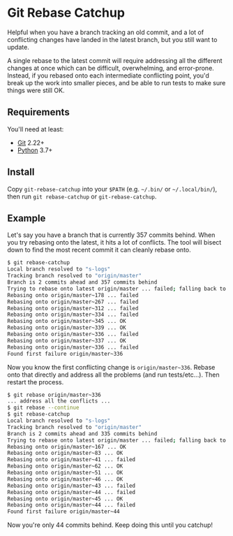 # Git Rebase Catchup

Helpful when you have a branch tracking an old commit, and a lot of conflicting
changes have landed in the latest branch, but you still want to update.

A single rebase to the latest commit will require addressing all the different
changes at once which can be difficult, overwhelming, and error-prone.  Instead,
if you rebased onto each intermediate conflicting point, you'd break up the work
into smaller pieces, and be able to run tests to make sure things were still OK.

## Requirements

You'll need at least:
* [Git](https://git-scm.com/) 2.22+
* [Python](https://python.org/) 3.7+

## Install

Copy `git-rebase-catchup` into your `$PATH` (e.g. `~/.bin/` or `~/.local/bin/`),
then run `git rebase-catchup` or `git-rebase-catchup`.

## Example

Let's say you have a branch that is currently 357 commits behind.  When you try
rebasing onto the latest, it hits a lot of conflicts.  The tool will bisect down
to find the most recent commit it can cleanly rebase onto.

```sh
$ git rebase-catchup
Local branch resolved to "s-logs"
Tracking branch resolved to "origin/master"
Branch is 2 commits ahead and 357 commits behind
Trying to rebase onto latest origin/master ... failed; falling back to bisect
Rebasing onto origin/master~178 ... failed
Rebasing onto origin/master~267 ... failed
Rebasing onto origin/master~312 ... failed
Rebasing onto origin/master~334 ... failed
Rebasing onto origin/master~345 ... OK
Rebasing onto origin/master~339 ... OK
Rebasing onto origin/master~336 ... failed
Rebasing onto origin/master~337 ... OK
Rebasing onto origin/master~336 ... failed
Found first failure origin/master~336
```

Now you know the first conflicting change is `origin/master~336`.  Rebase onto
that directly and address all the problems (and run tests/etc...).  Then restart
the process.

```sh
$ git rebase origin/master~336
... address all the conflicts ...
$ git rebase --continue
$ git rebase-catchup
Local branch resolved to "s-logs"
Tracking branch resolved to "origin/master"
Branch is 2 commits ahead and 335 commits behind
Trying to rebase onto latest origin/master ... failed; falling back to bisect
Rebasing onto origin/master~167 ... OK
Rebasing onto origin/master~83 ... OK
Rebasing onto origin/master~41 ... failed
Rebasing onto origin/master~62 ... OK
Rebasing onto origin/master~51 ... OK
Rebasing onto origin/master~46 ... OK
Rebasing onto origin/master~43 ... failed
Rebasing onto origin/master~44 ... failed
Rebasing onto origin/master~45 ... OK
Rebasing onto origin/master~44 ... failed
Found first failure origin/master~44
```

Now you're only 44 commits behind.  Keep doing this until you catchup!
